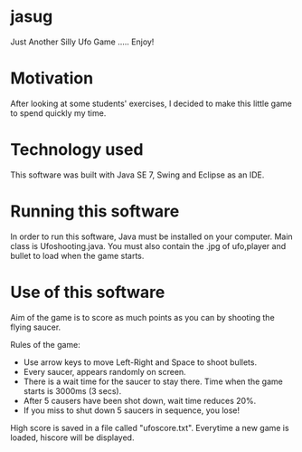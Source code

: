 # jasug
Just Another Silly Ufo Game ..... Enjoy!
# Motivation
After looking at some students' exercises, I decided to make this little game
to spend quickly my time.
# Technology used
This software was built with Java SE 7, Swing and Eclipse as an IDE.
# Running this software
In order to run this software, Java must be installed on your computer.
Main class is Ufoshooting.java. 
You must also contain the .jpg of ufo,player and bullet to load when the game starts.
# Use of this software
Aim of the game is to score as much points as you can by shooting the flying saucer.

Rules of the game:
 - Use arrow keys to move Left-Right and Space to shoot bullets.
 - Every saucer, appears randomly on screen.
 - There is a wait time for the saucer to stay there. Time when the game starts is 3000ms (3 secs).
 - After 5 causers have been shot down, wait time reduces 20%.
 - If you miss to shut down 5 saucers in sequence, you lose!
 
 High score is saved in a file called "ufoscore.txt". Everytime a new game is loaded, hiscore will
 be displayed.
 

